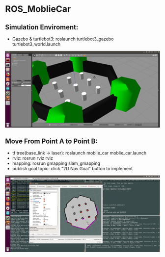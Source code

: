 # ROS_MoblieCar
## Simulation Enviroment:  
* Gazebo & turtlebot3: roslaunch turtlebot3_gazebo turtlebot3_world.launch

![image](https://github.com/glitter2626/ROS_MoblieCar/blob/master/simulation_enviroment.png)

## Move From Point A to Point B:
* tf tree(base_link -> laser): roslaunch moblie_car moblie_car.launch 
* rviz: rosrun rviz rviz
* mapping: rosrun gmapping slam_gmapping
* publish goal topic: click "2D Nav Goal" button to implement 

![image](https://github.com/glitter2626/ROS_MoblieCar/blob/master/rviz_goal.png)
